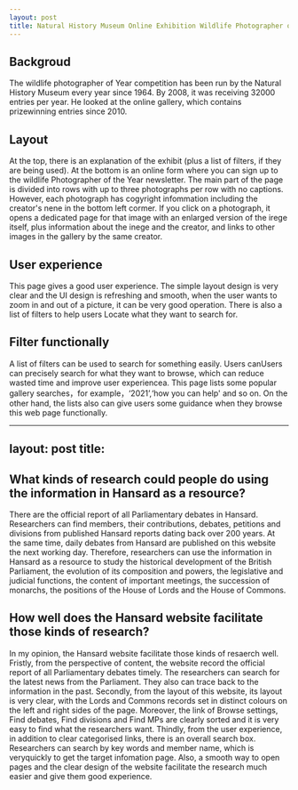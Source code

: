```yaml
---
layout: post
title: Natural History Museum Online Exhibition Wildlife Photographer of Year Gallery
---
```


## Backgroud
The wildlife photographer of Year competition has been run by the Natural History Museum every year since 1964. By 2008, it was receiving 32000 entries 
per year.
He looked at the online gallery, which contains prizewinning entries since 2010.

## Layout
At the top, there is an explanation of the exhibit (plus a list of filters, if they are being used). At the bottom is an online form where you can sign 
up to the
wildlife Photographer of the Year newsletter. The main part of the page is divided into rows with up to three photographs per row with no captions. 
However, each photograph
has cogyright infommation including the creator's nene in the bottom left cormer. If you click on a photograph, it opens a dedicated page for that image 
with an enlarged version
of the irege itself, plus information about the inege and the creator, and links to other images in the gallery by the same creator.

## User experience
This page gives a good user experience. The simple layout design is very clear and the UI design is refreshing and smooth, when the user wants to zoom in 
and out of a picture, it can be very good operation.
There is also a list of filters to help users Locate what they want to search for.

## Filter functionally
A list of filters can be used to search for something easily. Users canUsers can precisely search for what they want to browse, which can reduce wasted 
time and improve user experiencea.
This page lists some popular gallery searches，for example，‘2021’,‘how you can help' and
so on. On the other hand, the lists also can give users some guidance when they browse this web page functionally.

---
layout: post
title: 
---

## What kinds of research could people do using the information in Hansard as a resource?
There are the official report of all Parliamentary debates in Hansard. Researchers can find members, their contributions, debates, petitions and divisions from 
published Hansard reports dating back over 200 years. 
At the same time, daily debates from Hansard are published on this website the next working day. 
Therefore, researchers can use the information in Hansard as a resource to study the historical development of the British Parliament, the evolution of its 
composition and powers, the legislative and judicial functions, the content of important meetings, the succession of monarchs, the positions of the House of Lords 
and the House of Commons.


## How well does the Hansard website facilitate those kinds of research?
In my opinion, the Hansard website facilitate those kinds of resaerch well.
Fristly, from the perspective of content, the website record the official report of all Parliamentary debates timely. The researchers can search for the latest news from the Parliament.
They also can trace back to the information in the past.
Secondly, from the layout of this website, its layout is very clear, with the Lords and Commons records set in distinct colours on the left and right sides of the 
page. Moreover, the link of Browse settings, Find debates, Find divisions and Find MPs are clearly sorted and it is very easy to find what the researchers want.
Thindly, from the user experience, in addition to clear categorised links, there is an overall search box. Researchers can search by key words and member name, which 
is veryquickly to get the target infomation page. Also, a smooth way to open pages and the clear design of the website facilitate the research much easier 
and give them good experience.
